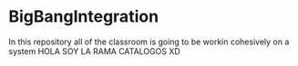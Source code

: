 # BigBangIntegration
In this repository all of the classroom is going to be workin cohesively on a system
HOLA SOY LA RAMA CATALOGOS XD